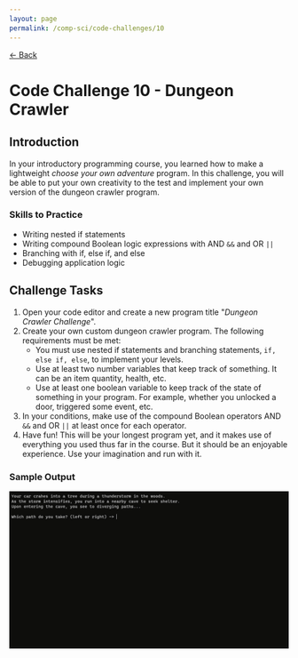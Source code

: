 ```yaml
---
layout: page
permalink: /comp-sci/code-challenges/10
---
```


[← Back](./)

# Code Challenge 10 - Dungeon Crawler

## Introduction

In your introductory programming course, you learned how to make a lightweight *choose your own adventure* program. In this challenge, you will be able to put your own creativity to the test and implement your own version of the dungeon crawler program.

### Skills to Practice
- Writing nested if statements
- Writing compound Boolean logic expressions with AND `&&` and OR `||`
- Branching with if, else if, and else
- Debugging application logic

## Challenge Tasks
1. Open your code editor and create a new program title "*Dungeon Crawler Challenge*".
2. Create your own custom dungeon crawler program. The following requirements must be met:
    - You must use nested if statements and branching statements, `if, else if, else`, to implement your levels.
    - Use at least two number variables that keep track of something. It can be an item quantity, health, etc.
    - Use at least one boolean variable to keep track of the state of something in your program. For example, whether you unlocked a door, triggered some event, etc.
3. In your conditions, make use of the compound Boolean operators AND `&&` and OR `||` at least once for each operator.
4. Have fun! This will be your longest program yet, and it makes use of everything you used thus far in the course. But it should be an enjoyable experience. Use your imagination and run with it.

### Sample Output

![Sample Output](/assets/img/code-challenges/challenge-10-dungeon-crawler-sample.gif)
